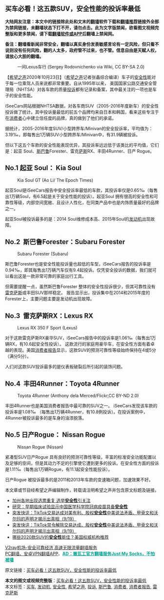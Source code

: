  <h2>买车必看！这五款SUV，安全性能的投诉率最低</h2> <p class="notice"><b>大陆网友注意：本文中的链接除此处和文末的<a href="https://github.com/bannedbook/fanqiang" >翻墙</a>软件下载和<a href="https://github.com/killgcd/justmysocks/blob/master/README.md">翻墙推荐</a>链接外全部为禁网链接，未翻墙状态下打不开，请勿点击。此为文字版禁闻，欲看图文视频完整版和更多禁闻，请下载<a href="https://github.com/bannedbook/fanqiang">翻墙软件或APP</a>后翻墙上禁闻网。</p><p>备注：翻墙看新闻非常安全，翻墙以真实身份发表敏感言论有一定风险，但只看不说则没有任何风险，翻的人太多，政府管不过来，也不管。信息自由是天赋人权，请放心大胆的翻墙。</b></p>  <div class="entry"> <figure><figcaption>一间Lexus车行 (Sergey Rodovnichenko via Wiki, CC BY-SA 2.0)</figcaption></figure> <p>【<span class='wp_keywordlink_affiliate'><a href="https://www.soundofhope.org" title="希望之声" target="_blank">希望之声</a></span>2020年10月23日】（<a href="https://www.bannedbook.org/bnews/tag/%e5%b8%8c%e6%9c%9b%e4%b9%8b%e5%a3%b0/" class="st_tag internal_tag" rel="tag" title="标签 希望之声 下的日志">希望之声</a>记者张鑫综合编译）车子的<a href="https://www.bannedbook.org/bnews/tag/%E5%AE%89%E5%85%A8%E6%80%A7/" class="st_tag internal_tag" rel="tag" title="标签 安全性 下的日志">安全性</a>能对于每一位乘驾人员来说都非常重要。自从1995年以来， 美国国家公路交通安全管理局（NHTSA）对各车款的质量<a href="https://www.bannedbook.org/bnews/tag/%E6%8A%95%E8%AF%89/" class="st_tag internal_tag" rel="tag" title="标签 投诉 下的日志">投诉</a>都有记录和备案，其中最关注的一项也是车子的安全性能。</p> <p>iSeeCars网站根据NHTSA数据，对各车商SUV（2005-2016年度新车）的安全性投诉做了统计。其中投诉量最低的前五个品牌均来自日本和韩国，看来这些专注于在<a href="https://www.bannedbook.org/bnews/tag/%E6%B6%88%E8%B4%B9%E8%80%85/" class="st_tag internal_tag" rel="tag" title="标签 消费者 下的日志">消费者</a>心中建立信任度的品牌，真的做到了他们的承诺。</p> <p>据统计，2005-2016年度SUV/小型跨界车/Minivan的安全投诉率，平均值为：3.19‰，即每售出1万辆SUV小型跨界车/Minivan中，有31.9辆被投诉。</p>  <p>但以下这五个车款的安全性能表现优异，其投诉率远远低于该类比的平均值，它们是：起亚 Soul、<a href="https://www.bannedbook.org/bnews/tag/%E6%96%AF%E5%B7%B4%E9%B2%81/" class="st_tag internal_tag" rel="tag" title="标签 斯巴鲁 下的日志">斯巴鲁</a>Forester、雷克<span class='wp_keywordlink'><a href="https://www.bannedbook.org/forum5/topic42.html" title="萨斯、诚信与自救" target="_blank">萨斯</a></span>RX、丰田4Runner、日产 Rogue。</p> <h2>No.1 起亚 Soul： Kia Soul</h2> <figure><figcaption>Kia Soul GT (Ao Li/ The Epoch Times)</figcaption></figure> <p>起亚Soul是iSeeCars报告中安全投诉率最低的车款，其投诉率仅是0.65‰（每售出1万辆Soul，有6.5起是关于安全性能的投诉）。起亚Soul 拥有很高的安全性和可靠性等级，内部空间宽敞、且设计人性化，在同类产品中也是内饰质量最好的品牌之一。</p> <p>起亚Soul被投诉最多的是：2014 Soul维修成本高、2015年Soul的<a href="https://www.bannedbook.org/bnews/tag/%e5%8f%91%e5%8a%a8%e6%9c%ba/" class="st_tag internal_tag" rel="tag" title="标签 发动机 下的日志">发动机</a>出现故障。</p>  <h2>No.2  斯巴鲁Forester：Subaru Forester</h2> <figure><figcaption>Subaru Forester (Subaru)</figcaption></figure> <p>斯巴鲁Forester也是安全性能投诉量也超低的车型，iSeeCars报告的投诉率是0.94‰，即其每售出1万辆汽车仅有9.4起投诉。仅凭安全投诉的数据，我们就可以看出这是一款非常可靠的家庭出行工具。</p> <p>但需要提醒一点，虽然斯巴鲁Forester 整体的安全性投诉很少，但其可靠性没有<a href="https://www.bannedbook.org/bnews/tag/%E9%9B%B7%E5%85%8B%E8%90%A8%E6%96%AF/" class="st_tag internal_tag" rel="tag" title="标签 雷克萨斯 下的日志">雷克萨斯</a>或丰田SUV那样稳定。 报告显示出，投诉集中在2014和2015年度的Forester上，主要问题主要是发动机出现故障。</p> <h2>No.3  雷克萨斯RX：Lexus RX</h2> <figure><figcaption>Lexus RX 350 F Sport (Lexus)</figcaption></figure> <p>对于这款雷克萨斯RX豪华SUV，iSeeCars报告中的投诉率是1.06‰（每售出1万辆RX，有10.6起安全性投诉）。 这款流行的家庭用豪华车，在安全性方面有着卓越的表现。美国<a href="https://www.bannedbook.org/bnews/tag/%E6%B6%88%E8%B4%B9%E8%80%85%E6%8A%A5%E5%91%8A/" class="st_tag internal_tag" rel="tag" title="标签 消费者报告 下的日志">消费者报告</a>显示，这款SUV的预测可靠性等级始终保持在4或5分（满分5分）。</p>  <p>人们对这款SUV投诉最多的是仪表板破裂后所引起的装饰问题。</p> <h2>No.4  丰田4Runner：Toyota 4Runner</h2> <figure><figcaption>Toyota 4Runner (Anthony dela Merced/Flickr,CC BY-ND 2.0)</figcaption></figure> <p>丰田4Runner也是美国消费者报告中最可靠的SUV之一。 iSeeCars发现该车款的投诉率是1.08‰ （每售出1万辆4Runner，有10.8例投诉）。在投诉案例中，4Runner被投诉最多的是车身的油漆脱落。</p> <h2>No.5 日产Rogue： Nissan Rogue</h2> <figure><figcaption>Nissan Rogue (Nissan)</figcaption></figure> <p>紧凑型SUV日产Rogue 具有良好的预测可靠性等级，丰富的标准安全功能配置以及足够的空间，但是其动力不足的引擎使它遭到更多的投诉。在安全性方面的投诉是1.11‰（每售出1万辆Rogue，有11.1起安全性能投诉）。</p>  <p>日产Rogue 被投诉最多的是2011和2013年车款的变速箱问题，加速效果不好。</p> <p>本文章或节目经希望之声编辑制作，转载请注明希望之声并包含原文标题及链接。</p> <ul class='op-related-articles' title='相关阅读'> <li><a href='https://www.bannedbook.org/bnews/bannedvideo/20201011/1411621.html' target='_blank'>加州各地出现选票重复 选举<b>安全性</b>引关注</a></li> <li><a href='https://www.bannedbook.org/bnews/baitai/20201007/1409687.html' target='_blank'>研究：早期临床试验显示中国医学科学院冠病疫苗具备<b>安全性</b></a></li> <li><a href='https://www.bannedbook.org/bnews/bannedvideo/20200920/1399865.html' target='_blank'>突发快评：TikTok交易达成对美有利、股权<b>安全性</b>中美说法矛盾、甲骨文和沃尔玛的声明才揭示出真相（9/19）</a></li> <li><a href='https://www.bannedbook.org/bnews/bannedvideo/20200920/1399850.html' target='_blank'>突发快评：TikTok禁令解除交易达成、股权<b>安全性</b>中美说法矛盾、甲骨文和沃尔玛的声明才揭示出真相（9/19）</a></li> <li><a href='https://www.bannedbook.org/bnews/comments/20200919/1399265.html' target='_blank'>哪些2020款SUV的<b>安全性</b>能佳？美国权威机构推荐</a></li> </ul> <p class="texttj"> <a href="https://www.bannedbook.org/forum23/topic22702.html" target="_blank">V2ray机场-安全可靠经济 高速无限流量翻墙服务</a><br/> <a href="https://github.com/bannedbook/fanqiang/wiki/%E7%A6%81%E9%97%BB%E7%BD%91%E5%AE%89%E5%8D%93%E7%BF%BB%E5%A2%99%E6%96%B0%E9%97%BBAPP" target="_blank">PC翻墙、安卓VPN翻墙APP</a>、<span onclick="window.open('https://github.com/killgcd/justmysocks/blob/master/README.md')" style="font-weight:bold;color:#00A191;cursor:pointer;text-decoration:underline;outline:none">AD：搬瓦工官方翻墙服务Just My Socks，不怕被墙</span></p><p>原文链接：<a class="src_link"  href="https://www.soundofhope.org/post/435319" target="_blank">买车必看！这五款SUV，安全性能的投诉率最低</a></p><a name='sharetosocial'></a>       <div><b>本文的图文或视频完整版</b>：<a href='https://www.bannedbook.org/bnews/comments/20201024/1419457.html'>买车必看！这五款SUV，安全性能的投诉率最低</a></div>  </div><!--END ENTRY--> <div class="postfooter"> <div>本文标签：<a href="https://www.bannedbook.org/bnews/tag/%E4%B9%B0%E8%BD%A6/" rel="tag">买车</a>, <a href="https://www.bannedbook.org/bnews/tag/%e5%8f%91%e5%8a%a8%e6%9c%ba/" rel="tag">发动机</a>, <a href="https://www.bannedbook.org/bnews/tag/%E5%AE%89%E5%85%A8%E6%80%A7/" rel="tag">安全性</a>, <a href="https://www.bannedbook.org/bnews/tag/%e5%b8%8c%e6%9c%9b%e4%b9%8b%e5%a3%b0/" rel="tag">希望之声</a>, <a href="https://www.bannedbook.org/bnews/tag/%E6%8A%95%E8%AF%89/" rel="tag">投诉</a>, <a href="https://www.bannedbook.org/bnews/tag/%E6%96%AF%E5%B7%B4%E9%B2%81/" rel="tag">斯巴鲁</a>, <a href="https://www.bannedbook.org/bnews/tag/%E6%B6%88%E8%B4%B9%E8%80%85/" rel="tag">消费者</a>, <a href="https://www.bannedbook.org/bnews/tag/%E6%B6%88%E8%B4%B9%E8%80%85%E6%8A%A5%E5%91%8A/" rel="tag">消费者报告</a>, <a href="https://www.bannedbook.org/bnews/tag/%E9%9B%B7%E5%85%8B%E8%90%A8%E6%96%AF/" rel="tag">雷克萨斯</a></div>  </div><!--END POSTFOOTER--> 
